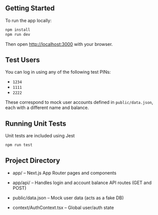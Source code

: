 ## Getting Started

To run the app locally:

```bash
npm install
npm run dev
```

Then open [http://localhost:3000](http://localhost:3000) with your browser.

## Test Users
You can log in using any of the following test PINs:

- `1234`
- `1111`
- `2222`

These correspond to mock user accounts defined in `public/data.json`, each with a different name and balance.

## Running Unit Tests
Unit tests are included using Jest
```bash
npm run test
```

## Project Directory

* app/ – Next.js App Router pages and components

* app/api/ – Handles login and account balance API routes (GET and POST)

* public/data.json – Mock user data (acts as a fake DB)

* context/AuthContext.tsx – Global user/auth state
